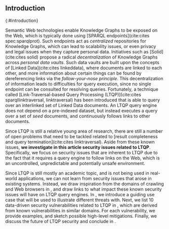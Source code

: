 ## Introduction
{:#introduction}

Semantic Web technologies enable Knowledge Graphs to be exposed on the Web,
which is typically done using [SPARQL endpoints](cite:cites spec:sparqlprot).
Such endpoints act as *centralized* repositories for Knowledge Graphs,
which can lead to scalability issues, or even privacy and legal issues when they capture personal data.
Initiatives such as [Solid](cite:cites solid) propose a radical *decentralization* of Knowledge Graphs across *personal data vaults*.
Such data vaults are built upon the concepts of [Linked Data](cite:cites linkeddata),
where documents are linked to each other, and more information about certain things can be found by dereferencing links via the *follow-your-nose principle*.
This decentralization of information leads to difficulties for query execution,
since no single endpoint can be consulted for resolving queries.
Fortunately, a technique called [Link-Traversal-based Query Processing (LTQP)](cite:cites sparqllinktraversal, linktraversal)
has been introduced that is able to query over an interlinked set of Linked Data documents.
An LTQP query engine does not depend on a pre-indexed dataset,
but instead executes a query over a set of *seed* documents,
and continuously follows links to other documents.

Since LTQP is still a relative young area of research,
there are still a number of open problems that need to be tackled
related to [result completeness and query termination](cite:cites linktraversal).
Aside from these known issues, **we investigate in this article security issues related to LTQP**.
Specifically, we focus on security issues that are inherent to LTQP due to the fact that it requires a query engine to follow links on the Web,
which is an uncontrolled, unpredictable and potentially unsafe environment.

Since LTQP is still mostly an academic topic, and is not being used in real-world applications,
we can not learn from security issues that arose in existing systems.
Instead, we draw inspiration from the domains of crawling and Web browsers in [](#related-work),
and draw links to what impact these known security issues will have on LTQP query engines.
In [](#use-case), we introduce a guiding use case that will be used to illustrate different threats with.
Next, we list 10 data-driven security vulnerabilities related to LTQP in [](#threats),
which are derived from known vulnerabilities in similar domains.
For each vulnerability, we provide examples, and sketch possible high-level mitigations.
Finally, we discuss the future of LTQP security and conclude in [](#conclusions).
